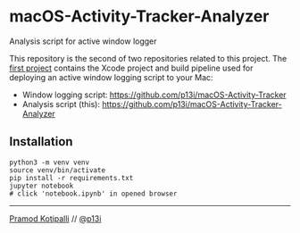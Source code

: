 # macOS-Activity-Tracker-Analyzer

Analysis script for active window logger

This repository is the second of two repositories related to this project. The [first project](https://github.com/p13i/macOS-Activity-Tracker) contains the Xcode project and build pipeline used for deploying an active window logging script to your Mac:

* Window logging script: https://github.com/p13i/macOS-Activity-Tracker
* Analysis script (this): https://github.com/p13i/macOS-Activity-Tracker-Analyzer

## Installation
```shell
python3 -m venv venv
source venv/bin/activate
pip install -r requirements.txt
jupyter notebook
# click 'notebook.ipynb' in opened browser
```

---

[Pramod Kotipalli](http://p13i.io/) // [@p13i](https://github.com/p13i)
